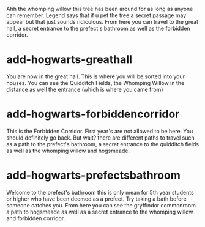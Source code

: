 Ahh the whomping willow this tree has been around for as long as anyone can remember. Legend says that if u pet the tree a secret passage may appear but that just sounds ridiculous. From here you can travel to the great hall, a secret entrance to the prefect's bathroom as well as the forbidden corridor.

# add-hogwarts-greathall
You are now in the great hall. This is where you will be sorted into your houses. You can see the Quidditch Fields, the Whomping Willow in the distance as well the entrance (which is where you came from)

# add-hogwarts-forbiddencorridor
This is the Forbidden Corridor. First year's are not allowed to be here. You should definitely go back. But wait? there are different paths to travel such as a path to the prefect's bathroom, a secret entrance to the quidditch fields as well as the whomping willow and hogsmeade.

# add-hogwarts-prefectsbathroom
Welcome to the prefect's bathroom this is only mean for 5th year students or higher who have been deemed as a prefect. Try taking a bath before someone catches you. From here you can see the gryffindor commonroom a path to hogsmeade as well as a secret entrance to the whomping willow and forbidden corridor.
